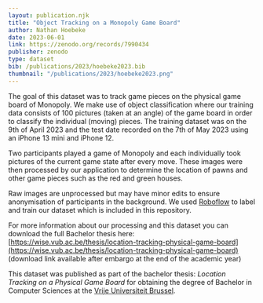 ```yaml
---
layout: publication.njk
title: "Object Tracking on a Monopoly Game Board"
author: Nathan Hoebeke
date: 2023-06-01
link: https://zenodo.org/records/7990434
publisher: zenodo
type: dataset
bib: /publications/2023/hoebeke2023.bib
thumbnail: "/publications/2023/hoebeke2023.png"
---
```

The goal of this dataset was to track game pieces on the physical game board of Monopoly. We make use of object classification where our training data consists of 100 pictures (taken at an angle) of the game board in order to classify the individual (moving) pieces. The training dataset was on the 9th of April 2023 and the test date recorded on the 7th of May 2023 using an iPhone 13 mini and iPhone 12.

Two participants played a game of Monopoly and each individually took pictures of the current game state after every move. These images were then processed by our application to determine the location of pawns and other game pieces such as the red and green houses.

Raw images are unprocessed but may have minor edits to ensure anonymisation of participants in the background. We used [Roboflow](https://roboflow.com/) to label and train our dataset which is included in this repository.

For more information about our processing and this dataset you can download the full Bachelor thesis here: [https://wise.vub.ac.be/thesis/location-tracking-physical-game-board](https://wise.vub.ac.be/thesis/location-tracking-physical-game-board) (download link available after embargo at the end of the academic year)

This dataset was published as part of the bachelor thesis: *Location Tracking on a Physical Game Board* for obtaining the degree of Bachelor in Computer Sciences at the [Vrije Universiteit Brussel](https://vub.be).
